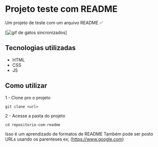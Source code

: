 # Projeto teste com README

Um projeto de teste com um arquivo README ✅

[<img src="./AnimaGato.gif" alt="gif de gatos sincronizados" title="dois gatos brincando">]

## Tecnologias utilizadas

- HTML
- CSS
- JS

## Como utilizar

1 - Clone pro o projeto

```
git clone <url>
```

2 - Acesse a pasta do projeto

```
cd repositorio-com-readme
```

Isso é um aprendizado de formatos de README
Também pode ser posto URLs usando os parenteses ex;
(https://www.google.com)
